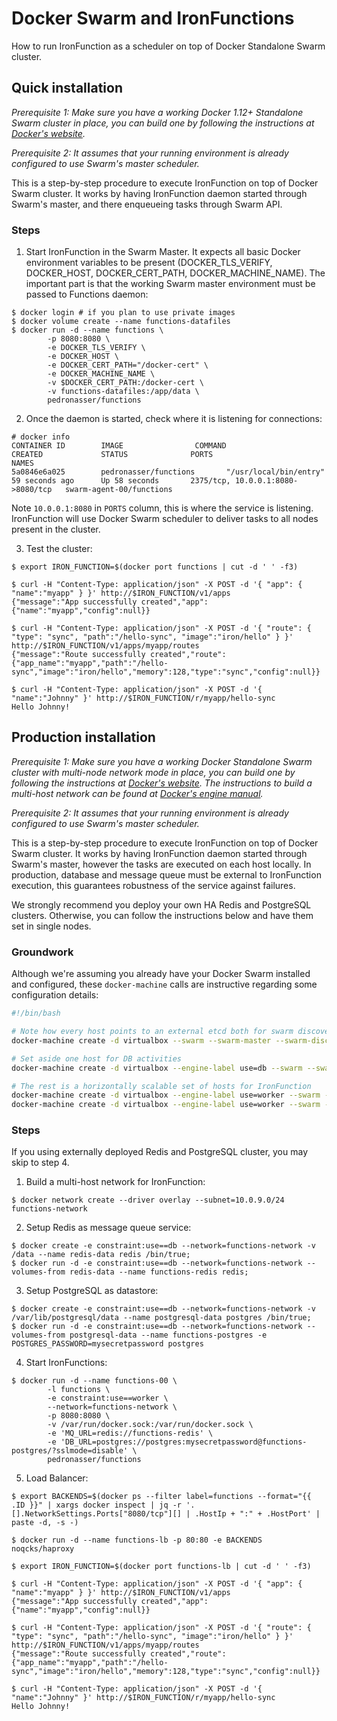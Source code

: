 # Docker Swarm and IronFunctions

How to run IronFunction as a scheduler on top of Docker Standalone Swarm cluster.

## Quick installation

*Prerequisite 1: Make sure you have a working Docker 1.12+ Standalone Swarm cluster in place, you can build one by following the instructions at [Docker's website](https://docs.docker.com/swarm/).*

*Prerequisite 2: It assumes that your running environment is already configured to use Swarm's master scheduler.*

This is a step-by-step procedure to execute IronFunction on top of Docker Swarm cluster. It works by having IronFunction daemon started through Swarm's master, and there enqueueing tasks through Swarm API.

### Steps

1. Start IronFunction in the Swarm Master. It expects all basic Docker environment variables to be present (DOCKER_TLS_VERIFY, DOCKER_HOST, DOCKER_CERT_PATH, DOCKER_MACHINE_NAME). The important part is that the working Swarm master environment must be passed to Functions daemon:
```ShellSession
$ docker login # if you plan to use private images
$ docker volume create --name functions-datafiles
$ docker run -d --name functions \
        -p 8080:8080 \
        -e DOCKER_TLS_VERIFY \
        -e DOCKER_HOST \
        -e DOCKER_CERT_PATH="/docker-cert" \
        -e DOCKER_MACHINE_NAME \
        -v $DOCKER_CERT_PATH:/docker-cert \
        -v functions-datafiles:/app/data \
        pedronasser/functions
```

2. Once the daemon is started, check where it is listening for connections:

```ShellSession
# docker info
CONTAINER ID        IMAGE                COMMAND                  CREATED             STATUS              PORTS                                     NAMES
5a0846e6a025        pedronasser/functions       "/usr/local/bin/entry"   59 seconds ago      Up 58 seconds       2375/tcp, 10.0.0.1:8080->8080/tcp   swarm-agent-00/functions
````

Note `10.0.0.1:8080` in `PORTS` column, this is where the service is listening. IronFunction will use Docker Swarm scheduler to deliver tasks to all nodes present in the cluster.

3. Test the cluster:

```ShellSession
$ export IRON_FUNCTION=$(docker port functions | cut -d ' ' -f3)

$ curl -H "Content-Type: application/json" -X POST -d '{ "app": { "name":"myapp" } }' http://$IRON_FUNCTION/v1/apps
{"message":"App successfully created","app":{"name":"myapp","config":null}}

$ curl -H "Content-Type: application/json" -X POST -d '{ "route": { "type": "sync", "path":"/hello-sync", "image":"iron/hello" } }' http://$IRON_FUNCTION/v1/apps/myapp/routes
{"message":"Route successfully created","route":{"app_name":"myapp","path":"/hello-sync","image":"iron/hello","memory":128,"type":"sync","config":null}}

$ curl -H "Content-Type: application/json" -X POST -d '{ "name":"Johnny" }' http://$IRON_FUNCTION/r/myapp/hello-sync
Hello Johnny!
```

## Production installation

*Prerequisite 1: Make sure you have a working Docker Standalone Swarm cluster with multi-node network mode in place, you can build one by following the instructions at [Docker's website](https://docs.docker.com/swarm/). The instructions to build a multi-host network can be found at [Docker's engine manual](https://docs.docker.com/engine/userguide/networking/get-started-overlay/#overlay-networking-with-an-external-key-value-store).*

*Prerequisite 2: It assumes that your running environment is already configured to use Swarm's master scheduler.*

This is a step-by-step procedure to execute IronFunction on top of Docker Swarm cluster. It works by having IronFunction daemon started through Swarm's master, however the tasks are executed on each host locally. In production, database and message queue must be external to IronFunction execution, this guarantees robustness of the service against failures.

We strongly recommend you deploy your own HA Redis and PostgreSQL clusters. Otherwise, you can follow the instructions below and have them set in single nodes.

### Groundwork

Although we're assuming you already have your Docker Swarm installed and configured, these `docker-machine` calls are instructive regarding some configuration details:
```bash
#!/bin/bash

# Note how every host points to an external etcd both for swarm discovery (--swarm-discovery) as much as network configuration (--engine-opt=cluster-store=)
docker-machine create -d virtualbox --swarm --swarm-master --swarm-discovery etcd://$ETCD_HOST:2379/swarm --engine-opt="cluster-store=etcd://$ETCD_HOST:2379/network" --engine-opt="cluster-advertise=eth1:2376" swarm-manager;

# Set aside one host for DB activities
docker-machine create -d virtualbox --engine-label use=db --swarm --swarm-discovery etcd://$ETCD_HOST:2379/swarm --engine-opt="cluster-store=etcd://$ETCD_HOST:2379/network" --engine-opt="cluster-advertise=eth1:2376" swarm-db;

# The rest is a horizontally scalable set of hosts for IronFunction
docker-machine create -d virtualbox --engine-label use=worker --swarm --swarm-discovery etcd://$ETCD_HOST:2379/swarm --engine-opt="cluster-store=etcd://$ETCD_HOST:2379/network" --engine-opt="cluster-advertise=eth1:2376" swarm-worker-00;
docker-machine create -d virtualbox --engine-label use=worker --swarm --swarm-discovery etcd://$ETCD_HOST:2379/swarm --engine-opt="cluster-store=etcd://$ETCD_HOST:2379/network" --engine-opt="cluster-advertise=eth1:2376" swarm-worker-01
```

### Steps

If you using externally deployed Redis and PostgreSQL cluster, you may skip to step 4.

1. Build a multi-host network for IronFunction:
```ShellSession
$ docker network create --driver overlay --subnet=10.0.9.0/24 functions-network
````

2. Setup Redis as message queue service:
```ShellSession
$ docker create -e constraint:use==db --network=functions-network -v /data --name redis-data redis /bin/true;
$ docker run -d -e constraint:use==db --network=functions-network --volumes-from redis-data --name functions-redis redis;
````

3. Setup PostgreSQL as datastore:
```ShellSession
$ docker create -e constraint:use==db --network=functions-network -v /var/lib/postgresql/data --name postgresql-data postgres /bin/true;
$ docker run -d -e constraint:use==db --network=functions-network --volumes-from postgresql-data --name functions-postgres -e POSTGRES_PASSWORD=mysecretpassword postgres
```

4. Start IronFunctions:
```ShellSession
$ docker run -d --name functions-00 \
        -l functions \
        -e constraint:use==worker \
        --network=functions-network \
        -p 8080:8080 \
        -v /var/run/docker.sock:/var/run/docker.sock \
        -e 'MQ_URL=redis://functions-redis' \
        -e 'DB_URL=postgres://postgres:mysecretpassword@functions-postgres/?sslmode=disable' \
        pedronasser/functions
```

5. Load Balancer:

```ShellSession
$ export BACKENDS=$(docker ps --filter label=functions --format="{{ .ID }}" | xargs docker inspect | jq -r '.[].NetworkSettings.Ports["8080/tcp"][] | .HostIp + ":" + .HostPort' | paste -d, -s -)

$ docker run -d --name functions-lb -p 80:80 -e BACKENDS noqcks/haproxy

$ export IRON_FUNCTION=$(docker port functions-lb | cut -d ' ' -f3)

$ curl -H "Content-Type: application/json" -X POST -d '{ "app": { "name":"myapp" } }' http://$IRON_FUNCTION/v1/apps
{"message":"App successfully created","app":{"name":"myapp","config":null}}

$ curl -H "Content-Type: application/json" -X POST -d '{ "route": { "type": "sync", "path":"/hello-sync", "image":"iron/hello" } }' http://$IRON_FUNCTION/v1/apps/myapp/routes
{"message":"Route successfully created","route":{"app_name":"myapp","path":"/hello-sync","image":"iron/hello","memory":128,"type":"sync","config":null}}

$ curl -H "Content-Type: application/json" -X POST -d '{ "name":"Johnny" }' http://$IRON_FUNCTION/r/myapp/hello-sync
Hello Johnny!
```
